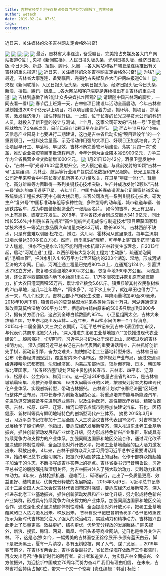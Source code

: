 ```yaml
---
title: 吉林省频受关注接连抢占央媒门户C位为哪般？_吉林频道
author: wetech
date: 2019-02-24- 07:51
tags: 
categories: 
---
```

近日来，关注媒体的众多吉林网友定会格外兴奋!
<!-- more -->
                
<img align="center" border="0" src="http://p2.ifengimg.com/fck/2019_09/67bc012870b8cf2_w496_h319.png" />
                
<img align="center" border="0" src="http://p2.ifengimg.com/fck/2019_09/41cf17c857a4a29_w502_h301.png" />
            
<img align="center" border="0" src="http://p2.ifengimg.com/fck/2019_09/55cfddf19a9b900_w500_h330.png" />
<img align="center" border="0" src="http://p2.ifengimg.com/fck/2019_09/00de4d68af40d0a_w492_h302.png" />
<img align="center" border="0" src="http://p2.ifengimg.com/fck/2019_09/d20e6eefbd7804d_w490_h301.png" />
最近，吉林省大事连连，备受瞩目，完美抢占央媒及各大门户网站报道C位！,,央视《新闻联播》，人民日报头版头条、光明日报头版、经济日报头版;今日头条、新浪、搜狐、腾讯、凤凰……各大网站和客户端更是连续推出有关吉林的重头报道!
<img align="center" border="0" src="http://p2.ifengimg.com/fck/2019_09/4b6fa18f6688e46_w492_h296.png" />
近日来，关注媒体的众多吉林网友定会格外兴奋!
<img align="center" border="0" src="http://p2.ifengimg.com/fck/2019_09/9dcf88b769ed66a_w492_h322.png" />
为啥?
<img align="center" border="0" src="http://p2.ifengimg.com/fck/2019_09/a3af5b64f55494a_w495_h286.png" />
最近，吉林省大事连连，备受瞩目，完美抢占央媒及各大门户网站报道C位！
<img align="center" border="0" src="http://p2.ifengimg.com/fck/2019_09/edd2b7f4897b1ac_w494_h301.png" />
央视《新闻联播》，人民日报头版头条、光明日报头版、经济日报头版;今日头条、新浪、搜狐、腾讯、凤凰……各大网站和客户端更是连续推出有关吉林的重头报道!
<img align="center" border="0" src="http://p2.ifengimg.com/fck/2019_09/1c3fc52e50282ef_w497_h318.png" />
吉林到底做了啥?能让众多央媒扎堆围观?
<img align="center" border="0" src="http://p2.ifengimg.com/fck/2019_09/dfb09dd409cdc88_w498_h309.png" />
请跟随中国吉林网的脚步，一同去看一看!
<img align="center" border="0" src="http://p2.ifengimg.com/fck/2019_09/fa6e9218b984d12_w495_h296.png" />
春节后上班第一天，吉林省项目建设年活动全面启动，今年吉林省谋划推进2000个亿元以上项目。将以项目建设为着力点，抓环境、抓项目、抓落实，激发经济活力，加快转型升级。一上班，位于长春的长光卫星技术公司的科研人员，就投入了新卫星的设计与测试。上个月，这家公司研发的“吉林一号”卫星组网就增加了2名新成员，目前已经有12颗卫星在轨运行。
<img align="center" border="0" src="http://p2.ifengimg.com/fck/2019_09/508a3c2d03d3791_w493_h309.png" />
而去年10月投产的航天信息产业园马上也要进行二期建设，这也是吉林省启动实施“项目建设年”的一个重要项目，一批科技含量高、示范带动作用强的大项目、好项目正加紧培育。为了让项目早开工、早落地、早见效，吉林不断完善软环境建设，落实“只跑一次”改革，推动企业投资项目审批流程再造，今年计划为企业降本减负900亿元，力争三年内全省民营企业贷款新增1000亿元。
<img align="center" border="0" src="http://p2.ifengimg.com/a/2016/0810/204c433878d5cf9size1_w16_h16.png" />
1月21日13时42分，酒泉卫星发射中心，“吉林一号”光谱01/02星发射升空，进入预定轨道，与此前发射的10颗“吉林一号”卫星组网，为林业、航运等行业用户提供遥感数据和产品服务。
长光卫星技术公司近年来整合中科院长春光机所等多方力量攻关，在卫星“星载一体化”、轻量化、高分辨率等方面取得一系列关键核心技术突破，生产并成功发射12颗以“吉林一号”命名的商用遥感卫星。
去年11月，中国中车长春轨道客车公司国家轨道客车系统集成工程技术研究中心新大楼启用。长客公司攻克一系列关键核心技术，研发生产“复兴号”中国标准动车组等多种性能、多种型号的动车组、城市轨道车辆、普通铁路客车，成为中国装备制造业的一张亮丽名片。
如今的吉林，天上有卫星，地上有高铁，蝶变正在发生。2018年，吉林省技术合同成交额达341.9亿元，同比增长55.6%;中科院长春光机所“高性能航空光电成像与制造技术”项目荣获国家科学技术进步一等奖;红旗品牌汽车销量突破3.3万辆，增长602%。
吉林西部不缺水，只是有些难以驯服:松花江、嫩江、洮儿河、霍林河从这里穿过，每年主汛期过境水量达300多亿立方米。然而，雨季抗洪好理解，可年年上演“四季抗旱”着实让人尴尬。
洪水不也是水么?能不能利用洪水抗旱?吉林转变生态理念，自2013年起，启动“河湖连通”工程，以西部现有大型水利工程为“主动脉”，疏通湖泡间的“毛细血管”，把洪水引入4.46万平方公里区域内的203个湖泡、湿地，形成河湖互济的大水网。目前，河湖连通工程量已完成80%以上，连通湖泡124个，引蓄洪水21亿立方米，恢复和改善湿地2400平方公里，恢复草地360平方公里。
河湖连通，还让吉林西部区域内地下水抬高1米左右，1.1万多眼农田井恢复原有灌溉能力，扩大农田灌溉面积55万亩，累计增产粮食5.6亿斤。镇赉县架其村农民张树权的21亩旱地，这几年连年增产，“雨水多了，地下水上来了，就连旱田也借力了”。
水一来，鸟儿们也来了。吉林西部小气候发生改变，年降雨量增加40至80毫米。2018年10月下旬，镇赉县内的莫莫格湿地迎来各类候鸟数十万只。河湖连通恢复和改善莫莫格湿地1090平方公里，栖息的白鹤由原来的500多只增加到3800多只，据有关方面介绍，这占到全球白鹤数量的95%。
小卫星组网太空，吉林大米热销全国，野生东北虎出没山林……近年来，白山松水间传来一个个好消息。
2015年十二届全国人大三次会议期间，习近平总书记来到吉林代表团参加审议，与代表们共商东北振兴大计。“深入推进东北老工业基地振兴”“加快推进现代农业建设”……殷殷嘱托，切切叮咛，习近平总书记为处于滚石上山、爬坡过坎的吉林指明方向。
深入贯彻习近平总书记在吉林代表团的重要讲话精神，吉林抓好创新先手棋，驱动新引擎，奋力克难关，加快推动老工业基地转型升级。
吉林省日前公布《长春经济圈规划》，覆盖省内35个县市区，整体规划产业布局，通过交通网络连接哈尔滨都市圈、沈阳经济区、内蒙古东部地区，辐射俄罗斯、日本、韩国等东北亚国家。
“长春经济圈”规划区域主要包括长春市、吉林市、四平市、辽源市、松原市、公主岭市、梅河口市。这一区域GDP总量占全省的84%，是吉林省城镇最密集、高教资源最丰富、经济发展最活跃的区域，按照规划将率先构建现代化产业体系、实现创新转型，带动吉林振兴。
吉林省计划对“长春经济圈”区域进行整体产业布局，其中长春作为创新发展核心区，将重点培育节能与新能源汽车、先进轨道交通装备等先进制造业集群，以及生物医药、高性能医疗器械、精密仪器等。吉林、松原、四平、辽源、梅河口等节点城市则将加快建设汽车、石化、医药健康、新材料等具有鲜明地域特色的创新型现代产业体系。
摘要:2015年3月9日，习近平总书记在参加十二届全国人大三次会议吉林代表团审议时，对吉林振兴发展给予了殷切希望，他指出，要适应经济发展新常态，深入推进东北老工业基地振兴，抓住创新驱动发展和产业优化升级，努力形成特色新兴产业集群，形成具有持续竞争力和支撑力的产业体系，加强同周边国家和地区交流合作，通过深化改革坚决破除体制性障碍，全面提高对外开放水平，把老工业基地蕴藏的巨大活力激发出来、释放出来。
4年来，吉林干部群众深入学习贯彻习近平总书记重要讲话精神，始终牢记总书记殷切嘱托，把振兴作为圆梦路上的目标，化作干部群众撸起袖子加油干的斗志，不断书写成吉林答卷上的亮点。吉林省委书记巴音朝鲁说，习近平总书记的殷殷嘱托和深切关怀，为吉林振兴注入了强大政治动力、实践动力和精神动力。4年来，吉林抢抓机遇、迎难而上、砥砺前行，走出了一条质量更高、效益更好、结构更优、优势充分释放的发展新路。
2015年3月9日，习近平总书记参加十二届全国人大三次会议吉林代表团审议时强调，要适应经济发展新常态，深入推进东北老工业基地振兴，抓住创新驱动发展和产业优化升级，努力形成特色新兴产业集群，形成具有持续竞争力和支撑力的产业体系，加强同周边国家和地区交流合作，通过深化改革坚决破除体制性障碍，全面提高对外开放水平，把老工业基地蕴藏的巨大活力激发出来、释放出来。
吉林省委书记巴音朝鲁表示:“总书记的重要指示为新时代吉林振兴注入了强大的政治动力、实践动力和精神动力。吉林振兴由此走上了质量更高、效益更好、结构更优，优势充分释放的发展新路。”
除央媒外，新浪、搜狐、腾讯、网易、凤凰、今日头条等商业网站，近日也是格外关注吉林。
不，这是必然!
如今，一幅秀美的吉林画卷正徐徐展开:头顶有蓝天白云，脚下是肥沃黑土，夏有一片清凉，冬有玉树琼枝，聚了人气、谋了发展……
2019年春节前夕，在吉林省两会上，吉林省委副书记、省长景俊海在做政府工作报告时，再次发出号召:“争做新时代的践行者、奋斗者和追梦人，为实现吉林全面振兴、全方位振兴，为迎接新中国成立70周年而努力奋斗!”
我们有理由相信，
在未来，吉林省将会持续占据C位，带来一个又一个惊喜!
[责任编辑：韩莹]
标签：
 
             
